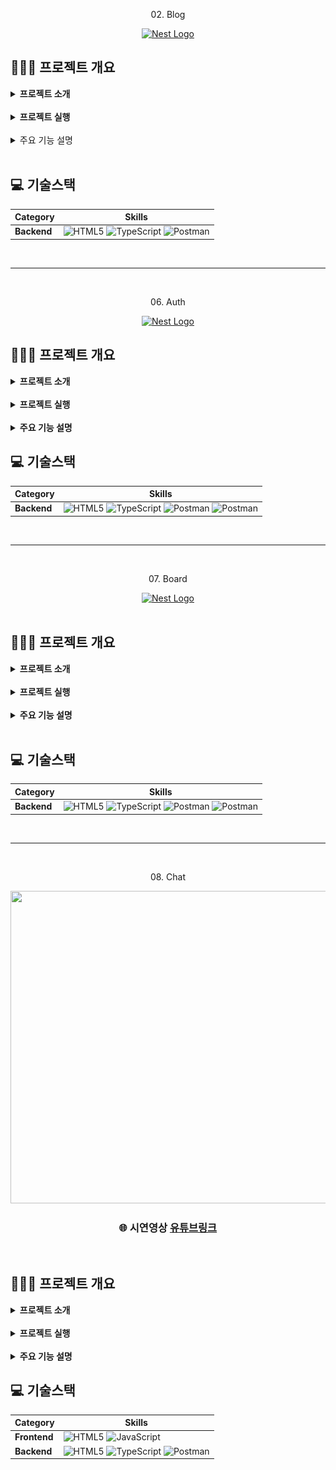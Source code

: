 <!-- 제목 -->
<p align="center">
    02. Blog
</p>

<!-- 프로젝트 대표 이미지 -->
<div align="center">
    <a href="http://nestjs.com/" target="blank"><img src="https://nestjs.com/img/logo-small.svg" width="200" alt="Nest Logo" /></a>
</div>

<!-- 홈페이지 링크
<div align=center>
    <h3>
        🌐 시연영상
        <a href="{실행동영상 유튜브 링크}">유튜브링크</a>
    </h3>
</div> -->

## 👨🏻‍🏫 프로젝트 개요
<details>
	<summary><b> 프로젝트 소개</b></summary>
    <ul>
        <li>NestJS로 Blog API 만들기, 의존성 주입, 몽고DB 연동하기 연습
        </li>
        <li>Blog글 객체에 대한 생성, 조회, 전체조회, 수정, 삭제, 전체삭제기능 API
        </li>
    </ul>
</details>

<br>

<details>
	<summary><b> 프로젝트 실행</b></summary>

```bash
# Prerequisites: npm, node, MongoDB Connection URL
git clone https://github.com/MpqM/NestJS_Blog.git
cd {project}
npm install
# Change YOUR MONGODB CONNECTION STRING in ./src/app.moudle.ts
# development
npm run start
# watch mode
npm run start:dev
# production mode
npm run start:prod
# unit tests
npm run test
# e2e tests
npm run test:e2e
# test coverage
npm run test:cov
```
</details>

<br>

<details>
	<summary>주요 기능 설명</summary>
    <ul>
      <b> 게시글 </b>
        <li>getAllPost(): 모든 블로그 글 가져오기
        </li>
        <li>createPost(): 새로운 블로그 글 작성
        </li>
        <li>getPost(): 특정 ID의 블로그 글 가져오기
        </li>
        <li>deletePost(): 특정 ID의 블로그 글 삭제
        </li>
        <li>deleteAllPost(): 모든 블로그 글 삭제
        </li>
        <li>updatePost(): 특정 ID의 블로그 글 업데이트
        </li>
        <li>postman collection으로 테스트 가능
        </li>
    </ul>
</details>

<br>

## 💻 기술스택

| **Category** |**Skills**| 
|-------------|---------|
|**Backend**| ![HTML5](https://img.shields.io/badge/NestJS-E0234E?style=for-the-badge&logo=NestJS&logoColor=white) ![TypeScript](https://img.shields.io/badge/TypeScript-3178C6?style=for-the-badge&logo=TypeScript&logoColor=white) ![Postman](https://img.shields.io/badge/postman-FF6C37.svg?&style=for-the-badge&logo=postman&logoColor=white)|


<br>

- - -

<br>

<!-- 제목 -->
<p align="center">
    06. Auth
</p>

<!-- 프로젝트 대표 이미지 -->
<div align="center">
    <a href="http://nestjs.com/" target="blank"><img src="https://nestjs.com/img/logo-small.svg" width="200" alt="Nest Logo" /></a>
</div>

<!-- 홈페이지 링크
<div align=center>
    <h3>
        🌐 시연영상
        <a href="{실행동영상 유튜브 링크}">유튜브링크</a>
    </h3>
</div> -->


## 👨🏻‍🏫 프로젝트 개요
<details>
	<summary><b> 프로젝트 소개</b></summary>
    <ul>
        <li>유저생성, 조회, 전체조회, 수정, 삭제, 전체삭제기능 API 사용자 모듈, Sqlite DB를 이용
        </li>
        <li>파이프로 유효성검증(Validataion Pipe, Guard, class-validator), Guard를 통한 핸드러 메서드 전 인증검증
        </li>
        <li>로그인, 회원가입 API 인증모듈에서 쿠키, 세션과 PassPort(Strategy, Session Serializer)을 사용한 인증 구현
        </li>
        <li>
        OAuth2.0을 활용한 구글 로그인 인증, GoogleAuthGuard를 통해 세션 사용
        </li>
    </ul>
</details>

<br>

<details>
	<summary><b> 프로젝트 실행</b></summary>

```bash
# prerequisites: npm, node, sqlite viewr vscode extension
# execution
git clone https://github.com/MpqM/NestJS_Auth.git
cd {project}
npm install
npm run start
# test
http://localhost:3000/auth/logingoogle
http://localhost:3000/auth/testloginsession
```
</details>

<br>

<details>
	<summary><b> 주요 기능 설명</b></summary>
    <ul>
        <b>유저, 인증 모듈, 가드</b>
          <p align ="center">
            <img src ="../wiki-images/nestjs/nestjs-auth-1.png"/>
          </p>
        <b>페스포트와 세션을 사용한 인증 과정</b>
          <p align ="center">
            <img src ="../wiki-images/nestjs/nestjs-auth-2.png"/>
          </p>
        <b>로그인부터 세션 저장까지 순서도</b>
          <p align ="center">
            <img src ="../wiki-images/nestjs/nestjs-auth-3.png"/>
          </p>
        <b> OAuth 프로토콜 흐름, 엑세스 토큰 만료시 리프레시 토큰을 통한 재발행 </b>
          <p align ="center">
            <img src ="../wiki-images/nestjs/nestjs-auth-4.png"/>
          </p>
        <b> 구글 OAuth 구현 순서 </b>
          <p align ="center">
            <img src ="../wiki-images/nestjs/nestjs-auth-5.png"/>
          </p>
        <b> GoogleAuthGuard의 동작 순서도 </b>
          <p align ="center">
            <img src ="../wiki-images/nestjs/nestjs-auth-6.png"/>
          </p>
    </ul>
</details>


## 💻 기술스택

| **Category** |**Skills**| 
|-------------|---------|
|**Backend**| ![HTML5](https://img.shields.io/badge/NestJS-E0234E?style=for-the-badge&logo=NestJS&logoColor=white) ![TypeScript](https://img.shields.io/badge/TypeScript-3178C6?style=for-the-badge&logo=TypeScript&logoColor=white) ![Postman](https://img.shields.io/badge/postman-FF6C37.svg?&style=for-the-badge&logo=postman&logoColor=white) ![Postman](https://img.shields.io/badge/sqlite-003B57.svg?&style=for-the-badge&logo=sqlite&logoColor=white) |

<br>

- - -

<br>


</div>

<!-- 제목 -->
<p align="center">
    07. Board
</p>

<!-- 프로젝트 대표 이미지 -->
<div align="center">
    <a href="http://nestjs.com/" target="blank"><img src="https://nestjs.com/img/logo-small.svg" width="200" alt="Nest Logo" /></a>
</div>

<!-- 홈페이지 링크
<div align=center>
    <h3>
        🌐 시연영상
        <a href="{실행동영상 유튜브 링크}">유튜브링크</a>
    </h3>
</div> -->

<br>

## 👨🏻‍🏫 프로젝트 개요
<details>
	<summary><b> 프로젝트 소개</b></summary>
    <ul>
        <li>인증된 사용자가 작성한 게시글은 사용자에게 종속된 접근권한 분리형 게시판 서비스
        </li>
        <li>게시글, 유저 API, 관계형 데이터 베이스인 Postgresql로 권한분리 구현
        </li>
        <li>인증 API, Passport(Jwt-Strategy), Jwt accessToken을 사용한 인증 구현
        </li>
    </ul>
</details>

<br>

<details>
	<summary><b> 프로젝트 실행</b></summary>

```bash
# Prerequisites: npm, node, Postgresql
# execution
git clone https://github.com/MpqM/NestJS_Board.git
npm install
npm run start
```

</details>

<br>

<details>
	<summary><b> 주요 기능 설명</b></summary>
    <ul>
        <b> User </b>
        <li>createUser: 사용자 엔티티 생성 및 저장
        </li>
        <li>getUser: 주어진 이메일을 이용해 사용자 조회
        </li>
        <li>getAllUser: 모든 사용자 조회 후 반환
        </li>
        <li>updateUser: 주어진 이메일을 이용해 사용자 조회 후 사용자 객체 비밀번호 해시 후 업데이트
        </li>
        <li>deleteUser: 주어진 이메일을 이용해 사용자 삭제
        </li>
    </ul>
    <ul>
        <b> Board</b>
        <li>createBoard: 게시물 엔티티 생성 및 저장
        </li>
        <li>getBoard: 주어진 ID를 이용해 게시글 조회
        </li>
        <li>getAllBoard: 유저가 가진 모든 게시글 조회
        </li>
        <li>updateBoard: 유저가 가진 게시글 업데이트
        </li>
        <li>deleteBoard: 유저가 가진 게시글을 삭제
        </li>
    </ul>
    <ul>
        <b> Auth</b>
        <li>register: getUser로 사용자 존재여부 확인, 비밀번호 해시화후 createUser에 주입해 사용자 등록
        </li>
        <li>login: getUser로 사용자 존재여부 확인, 비밀번호 비교후 JWT accessToken 생성
        </li>
    </ul>
    <ul>
        <b> Else </b>
        <li>PassPort와 JWT Strategy를 이용한 사용자 인증, Guard를 통한 핸들러 메서드에 전달전 검증
        </li>
        <li>TypeORM 설정과 Entity를 통한 Postgresql 연동
        </li>
        <li>Class-validator, ValidationPipe를 통한 유효성 검증
        </li>
        <li>User와 Board Entity간 관계형성으로 접근권한 분리
        </li>
    </ul>
</details>

<br>

## 💻 기술스택

| **Category** |**Skills**| 
|-------------|---------|
|**Backend**| ![HTML5](https://img.shields.io/badge/NestJS-E0234E?style=for-the-badge&logo=NestJS&logoColor=white) ![TypeScript](https://img.shields.io/badge/TypeScript-3178C6?style=for-the-badge&logo=TypeScript&logoColor=white) ![Postman](https://img.shields.io/badge/postman-FF6C37.svg?&style=for-the-badge&logo=postman&logoColor=white) ![Postman](https://img.shields.io/badge/postgresql-4169E1.svg?&style=for-the-badge&logo=postgresql&logoColor=white)|

<br>

- - -

<br>

</div>
<!-- 제목 -->
<p align="center">
    08. Chat
</p>

<!-- 프로젝트 대표 이미지 -->
  <p align ="center">
    <img width="700" height="500" src="https://user-images.githubusercontent.com/79093184/260901610-e7dab1f5-c9ab-4a7d-be95-96130f604c49.png">
  </p>
<!-- 홈페이지 링크 -->
<div align=center>
    <h3>
        🌐 시연영상
        <a href="https://www.youtube.com/watch?v=1UvK-YwjQaA">유튜브링크</a>
    </h3>
</div>

<br>

## 👨🏻‍🏫 프로젝트 개요

<details>
	<summary><b> 프로젝트 소개</b></summary>
    <ul>
        <li>웹소켓을 사용한 실시간 채팅 구현
        </li>
        <li>NestJS, 웹소켓 게이트웨이를 통해 서버와 클라이언트간 양방향 통신 지원
        </li>
    </ul>
</details>

<br>

<details>
	<summary><b> 프로젝트 실행</b></summary>

  ```bash
  # prerequisites: npm, node
  # execution
  git clone https://github.com/MpqM/NestJS_Auth.git
  cd {project}
  npm install
  npm run start
  ```
</details>

<br>

<details>
	<summary><b> 주요 기능 설명</b></summary>
    <ul>
        <b>chat</b>
        <p align ="center">
          <img src ="../wiki-images/nestjs/nestjs-chat-2.png"/>
        </p>
    </ul>
</details>

## 💻 기술스택

| **Category** |**Skills**| 
|-------------|---------|
|**Frontend**| ![HTML5](https://img.shields.io/badge/html-E34F26?style=for-the-badge&logo=html5&logoColor=white) ![JavaScript](https://img.shields.io/badge/javascript-F7DF1E?style=for-the-badge&logo=javascript&logoColor=white)
|**Backend**| ![HTML5](https://img.shields.io/badge/NestJS-E0234E?style=for-the-badge&logo=NestJS&logoColor=white) ![TypeScript](https://img.shields.io/badge/TypeScript-3178C6?style=for-the-badge&logo=TypeScript&logoColor=white) ![Postman](https://img.shields.io/badge/postman-FF6C37.svg?&style=for-the-badge&logo=postman&logoColor=white)

